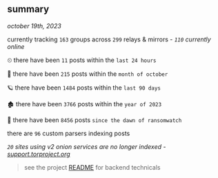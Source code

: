 
## summary
_october 19th, 2023_

currently tracking `163` groups across `299` relays & mirrors - _`110` currently online_

⏲ there have been `11` posts within the `last 24 hours`

🦈 there have been `215` posts within the `month of october`

🪐 there have been `1484` posts within the `last 90 days`

🏚 there have been `3766` posts within the `year of 2023`

🦕 there have been `8456` posts `since the dawn of ransomwatch`

there are `96` custom parsers indexing posts

_`20` sites using v2 onion services are no longer indexed - [support.torproject.org](https://support.torproject.org/onionservices/v2-deprecation/)_

> see the project [README](https://github.com/joshhighet/ransomwatch#ransomwatch--) for backend technicals
